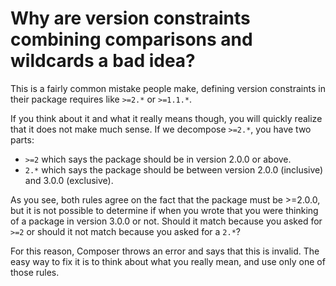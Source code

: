 # Why are version constraints combining comparisons and wildcards a bad idea?

This is a fairly common mistake people make, defining version constraints in
their package requires like `>=2.*` or `>=1.1.*`.

If you think about it and what it really means though, you will quickly
realize that it does not make much sense. If we decompose `>=2.*`, you
have two parts:

- `>=2` which says the package should be in version 2.0.0 or above.
- `2.*` which says the package should be between version 2.0.0 (inclusive)
  and 3.0.0 (exclusive).

As you see, both rules agree on the fact that the package must be >=2.0.0,
but it is not possible to determine if when you wrote that you were thinking
of a package in version 3.0.0 or not. Should it match because you asked for
`>=2` or should it not match because you asked for a `2.*`?

For this reason, Composer throws an error and says that this is invalid.
The easy way to fix it is to think about what you really mean, and use only
one of those rules.
